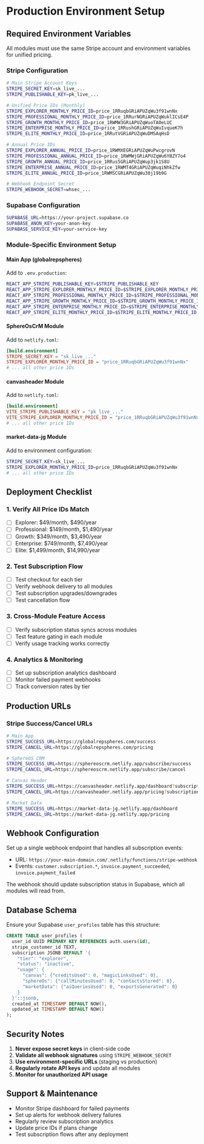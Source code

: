 # Production Environment Setup

## Required Environment Variables

All modules must use the same Stripe account and environment variables for unified pricing.

### Stripe Configuration
```bash
# Main Stripe Account Keys
STRIPE_SECRET_KEY=sk_live_...
STRIPE_PUBLISHABLE_KEY=pk_live_...

# Unified Price IDs (Monthly)
STRIPE_EXPLORER_MONTHLY_PRICE_ID=price_1RRuqbGRiAPUZqWu3f91wnNx
STRIPE_PROFESSIONAL_MONTHLY_PRICE_ID=price_1RRurNGRiAPUZqWuklICsE4P
STRIPE_GROWTH_MONTHLY_PRICE_ID=price_1RWMW3GRiAPUZqWuoTA0eLUC
STRIPE_ENTERPRISE_MONTHLY_PRICE_ID=price_1RRushGRiAPUZqWuIvqueK7h
STRIPE_ELITE_MONTHLY_PRICE_ID=price_1RRutVGRiAPUZqWuDMSAqHsD

# Annual Price IDs
STRIPE_EXPLORER_ANNUAL_PRICE_ID=price_1RWMXEGRiAPUZqWuPwcgrovN
STRIPE_PROFESSIONAL_ANNUAL_PRICE_ID=price_1RWMWjGRiAPUZqWu6YBZY7o4
STRIPE_GROWTH_ANNUAL_PRICE_ID=price_1RRus5GRiAPUZqWup3jk1S8U
STRIPE_ENTERPRISE_ANNUAL_PRICE_ID=price_1RWMT4GRiAPUZqWuqiNhkZfw
STRIPE_ELITE_ANNUAL_PRICE_ID=price_1RWMSCGRiAPUZqWu30j19b9G

# Webhook Endpoint Secret
STRIPE_WEBHOOK_SECRET=whsec_...
```

### Supabase Configuration
```bash
SUPABASE_URL=https://your-project.supabase.co
SUPABASE_ANON_KEY=your-anon-key
SUPABASE_SERVICE_KEY=your-service-key
```

### Module-Specific Environment Setup

#### Main App (globalrepspheres)
Add to `.env.production`:
```bash
REACT_APP_STRIPE_PUBLISHABLE_KEY=$STRIPE_PUBLISHABLE_KEY
REACT_APP_STRIPE_EXPLORER_MONTHLY_PRICE_ID=$STRIPE_EXPLORER_MONTHLY_PRICE_ID
REACT_APP_STRIPE_PROFESSIONAL_MONTHLY_PRICE_ID=$STRIPE_PROFESSIONAL_MONTHLY_PRICE_ID
REACT_APP_STRIPE_GROWTH_MONTHLY_PRICE_ID=$STRIPE_GROWTH_MONTHLY_PRICE_ID
REACT_APP_STRIPE_ENTERPRISE_MONTHLY_PRICE_ID=$STRIPE_ENTERPRISE_MONTHLY_PRICE_ID
REACT_APP_STRIPE_ELITE_MONTHLY_PRICE_ID=$STRIPE_ELITE_MONTHLY_PRICE_ID
```

#### SphereOsCrM Module
Add to `netlify.toml`:
```toml
[build.environment]
STRIPE_SECRET_KEY = "sk_live_..."
STRIPE_EXPLORER_MONTHLY_PRICE_ID = "price_1RRuqbGRiAPUZqWu3f91wnNx"
# ... all other price IDs
```

#### canvasheader Module
Add to `netlify.toml`:
```toml
[build.environment]
VITE_STRIPE_PUBLISHABLE_KEY = "pk_live_..."
VITE_STRIPE_EXPLORER_MONTHLY_PRICE_ID = "price_1RRuqbGRiAPUZqWu3f91wnNx"
# ... all other price IDs
```

#### market-data-jg Module
Add to environment configuration:
```bash
STRIPE_SECRET_KEY=sk_live_...
STRIPE_EXPLORER_MONTHLY_PRICE_ID=price_1RRuqbGRiAPUZqWu3f91wnNx
# ... all other price IDs
```

## Deployment Checklist

### 1. Verify All Price IDs Match
- [ ] Explorer: $49/month, $490/year
- [ ] Professional: $149/month, $1,490/year  
- [ ] Growth: $349/month, $3,490/year
- [ ] Enterprise: $749/month, $7,490/year
- [ ] Elite: $1,499/month, $14,990/year

### 2. Test Subscription Flow
- [ ] Test checkout for each tier
- [ ] Verify webhook delivery to all modules
- [ ] Test subscription upgrades/downgrades
- [ ] Test cancellation flow

### 3. Cross-Module Feature Access
- [ ] Verify subscription status syncs across modules
- [ ] Test feature gating in each module
- [ ] Verify usage tracking works correctly

### 4. Analytics & Monitoring
- [ ] Set up subscription analytics dashboard
- [ ] Monitor failed payment webhooks
- [ ] Track conversion rates by tier

## Production URLs

### Stripe Success/Cancel URLs
```bash
# Main App
STRIPE_SUCCESS_URL=https://globalrepspheres.com/success
STRIPE_CANCEL_URL=https://globalrepspheres.com/pricing

# SphereOS CRM  
STRIPE_SUCCESS_URL=https://sphereoscrm.netlify.app/subscribe/success
STRIPE_CANCEL_URL=https://sphereoscrm.netlify.app/subscribe/cancel

# Canvas Header
STRIPE_SUCCESS_URL=https://canvasheader.netlify.app/dashboard?subscription=success  
STRIPE_CANCEL_URL=https://canvasheader.netlify.app/pricing?subscription=canceled

# Market Data
STRIPE_SUCCESS_URL=https://market-data-jg.netlify.app/dashboard
STRIPE_CANCEL_URL=https://market-data-jg.netlify.app/pricing
```

## Webhook Configuration

Set up a single webhook endpoint that handles all subscription events:
- URL: `https://your-main-domain.com/.netlify/functions/stripe-webhook`
- Events: `customer.subscription.*`, `invoice.payment_succeeded`, `invoice.payment_failed`

The webhook should update subscription status in Supabase, which all modules will read from.

## Database Schema

Ensure your Supabase `user_profiles` table has this structure:
```sql
CREATE TABLE user_profiles (
  user_id UUID PRIMARY KEY REFERENCES auth.users(id),
  stripe_customer_id TEXT,
  subscription JSONB DEFAULT '{
    "tier": "explorer",
    "status": "inactive",
    "usage": {
      "canvas": {"creditsUsed": 0, "magicLinksUsed": 0},
      "sphereOs": {"callMinutesUsed": 0, "contactsStored": 0},
      "marketData": {"aiQueriesUsed": 0, "exportsGenerated": 0}
    }
  }'::jsonb,
  created_at TIMESTAMP DEFAULT NOW(),
  updated_at TIMESTAMP DEFAULT NOW()
);
```

## Security Notes

1. **Never expose secret keys** in client-side code
2. **Validate all webhook signatures** using `STRIPE_WEBHOOK_SECRET`
3. **Use environment-specific URLs** (staging vs production)
4. **Regularly rotate API keys** and update all modules
5. **Monitor for unauthorized API usage**

## Support & Maintenance

- Monitor Stripe dashboard for failed payments
- Set up alerts for webhook delivery failures  
- Regularly review subscription analytics
- Update price IDs if plans change
- Test subscription flows after any deployment